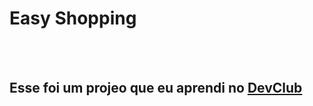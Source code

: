 <h1>Easy Shopping</h1>
<br>
<br>
<h2>Esse foi um projeo que eu aprendi no <a href="https://rodolfomori.com.br/devclub">DevClub</a></h2>
